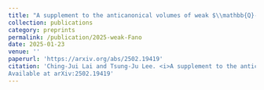 ```yaml
---
title: "A supplement to the anticanonical volumes of weak $\\mathbb{Q}-Fano threefolds of Picard rank two"
collection: publications
category: preprints
permalink: /publication/2025-weak-Fano
date: 2025-01-23
venue: ''
paperurl: 'https://arxiv.org/abs/2502.19419'
citation: 'Ching-Jui Lai and Tsung-Ju Lee. <i>A supplement to the anticanonical volumes of weak $\mathbf{Q}$-Fano threefolds of Picard rank two</i>. Submitted.
Available at arXiv:2502.19419'
---
```

